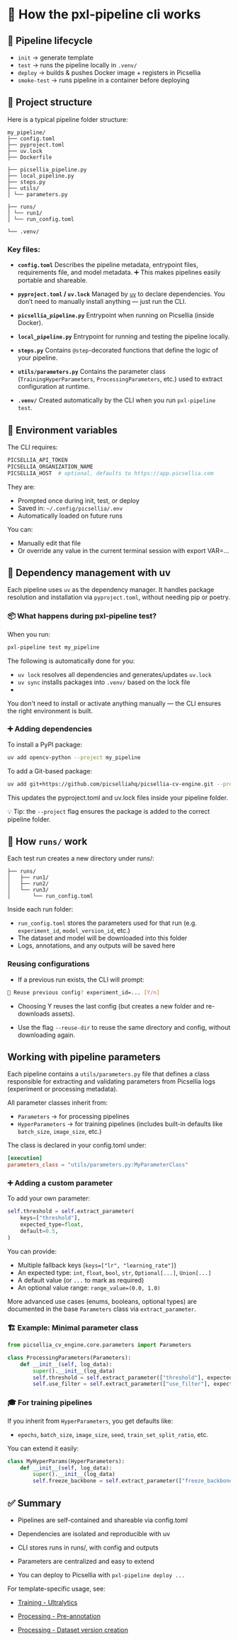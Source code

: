# 🧠 How the pxl-pipeline cli works

## 🚀 Pipeline lifecycle

- `init` → generate template
- `test` → runs the pipeline locally in `.venv/`
- `deploy` → builds & pushes Docker image + registers in Picsellia
- `smoke-test` → runs pipeline in a container before deploying

## 📂 Project structure

Here is a typical pipeline folder structure:

```
my_pipeline/
├── config.toml
├── pyproject.toml
├── uv.lock
├── Dockerfile

├── picsellia_pipeline.py
├── local_pipeline.py
├── steps.py
├── utils/
│ └── parameters.py

├── runs/
│ └── run1/
│ └── run_config.toml

└── .venv/
```


### Key files:

- **`config.toml`**
  Describes the pipeline metadata, entrypoint files, requirements file, and model metadata.
  ➕ This makes pipelines easily portable and shareable.

- **`pyproject.toml` / `uv.lock`**
  Managed by [`uv`](https://github.com/astral-sh/uv) to declare dependencies.
  You don’t need to manually install anything — just run the CLI.

- **`picsellia_pipeline.py`**
  Entrypoint when running on Picsellia (inside Docker).

- **`local_pipeline.py`**
  Entrypoint for running and testing the pipeline locally.

- **`steps.py`**
  Contains `@step`-decorated functions that define the logic of your pipeline.

- **`utils/parameters.py`**
  Contains the parameter class (`TrainingHyperParameters`, `ProcessingParameters`, etc.) used to extract configuration at runtime.

- **`.venv/`**
  Created automatically by the CLI when you run `pxl-pipeline test`.

## 🔐 Environment variables

The CLI requires:

```bash
PICSELLIA_API_TOKEN
PICSELLIA_ORGANIZATION_NAME
PICSELLIA_HOST  # optional, defaults to https://app.picsellia.com
```

They are:
- Prompted once during init, test, or deploy
- Saved in: `~/.config/picsellia/.env`
- Automatically loaded on future runs

You can:
- Manually edit that file
- Or override any value in the current terminal session with export VAR=...


## 🧰 Dependency management with uv

Each pipeline uses `uv` as the dependency manager. It handles package resolution and installation via `pyproject.toml`, without needing pip or poetry.

### 📦 What happens during pxl-pipeline test?

When you run:

```bash
pxl-pipeline test my_pipeline
```

The following is automatically done for you:

- `uv lock` resolves all dependencies and generates/updates `uv.lock`
- `uv sync`  installs packages into `.venv/` based on the lock file
-
You don't need to install or activate anything manually — the CLI ensures the right environment is built.

### ➕ Adding dependencies

To install a PyPI package:

```bash
uv add opencv-python --project my_pipeline
```

To add a Git-based package:

```bash
uv add git+https://github.com/picselliahq/picsellia-cv-engine.git --project my_pipeline
```

This updates the pyproject.toml and uv.lock files inside your pipeline folder.

💡 Tip: the `--project` flag ensures the package is added to the correct pipeline folder.

## 📁 How `runs/` work

Each test run creates a new directory under runs/:

```
├── runs/
│   ├── run1/
│   ├── run2/
│   └── run3/
│       └── run_config.toml
```

Inside each run folder:

- `run_config.toml` stores the parameters used for that run (e.g. `experiment_id`, `model_version_id`, etc.)
- The dataset and model will be downloaded into this folder
- Logs, annotations, and any outputs will be saved here

### Reusing configurations

- If a previous run exists, the CLI will prompt:

```bash
📝 Reuse previous config? experiment_id=... [Y/n]
```

- Choosing Y reuses the last config (but creates a new folder and re-downloads assets).

- Use the flag `--reuse-dir` to reuse the same directory and config, without downloading again.

## Working with pipeline parameters

Each pipeline contains a `utils/parameters.py` file that defines a class responsible for extracting and validating parameters from Picsellia logs (experiment or processing metadata).

All parameter classes inherit from:

- `Parameters` → for processing pipelines
- `HyperParameters` → for training pipelines (includes built-in defaults like `batch_size`, `image_size`, etc.)

The class is declared in your config.toml under:

```toml
[execution]
parameters_class = "utils/parameters.py:MyParameterClass"
```

### ➕ Adding a custom parameter
To add your own parameter:

```python
self.threshold = self.extract_parameter(
    keys=["threshold"],
    expected_type=float,
    default=0.5,
)
```

You can provide:

- Multiple fallback keys (`keys=["lr", "learning_rate"]`)
- An expected type: `int`, `float`, `bool`, `str`, `Optional[...]`, `Union[...]`
- A default value (or `...` to mark as required)
- An optional value range: `range_value=(0.0, 1.0)`

More advanced use cases (enums, booleans, optional types) are documented in the base `Parameters` class via `extract_parameter`.

### 🏗 Example: Minimal parameter class

```python
from picsellia_cv_engine.core.parameters import Parameters

class ProcessingParameters(Parameters):
    def __init__(self, log_data):
        super().__init__(log_data)
        self.threshold = self.extract_parameter(["threshold"], expected_type=float, default=0.1)
        self.use_filter = self.extract_parameter(["use_filter"], expected_type=bool, default=True)
```

### 🎓 For training pipelines
If you inherit from `HyperParameters`, you get defaults like:

- `epochs`, `batch_size`, `image_size`, `seed`, `train_set_split_ratio`, etc.

You can extend it easily:

```python
class MyHyperParams(HyperParameters):
    def __init__(self, log_data):
        super().__init__(log_data)
        self.freeze_backbone = self.extract_parameter(["freeze_backbone"], expected_type=bool, default=False)
```

## ✅ Summary

- Pipelines are self-contained and shareable via config.toml

- Dependencies are isolated and reproducible with uv

- CLI stores runs in runs/, with config and outputs

- Parameters are centralized and easy to extend

- You can deploy to Picsellia with `pxl-pipeline deploy ...`

For template-specific usage, see:

-  [Training - Ultralytics](training/ultralytics.md)

- [Processing - Pre-annotation](processing/pre_annotation.md)

- [Processing - Dataset version creation](processing/dataset_version_creation.md)
